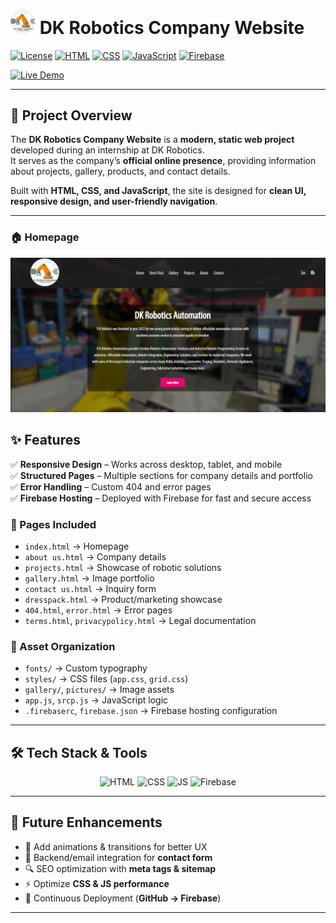 
<h1> <img src="pictures/dk.png" alt="Projects Section" width="40"/> DK Robotics Company Website</h1>

<p>
  <a href="LICENSE"><img src="https://img.shields.io/badge/License-MIT-blue" alt="License"></a>
  <a href="https://developer.mozilla.org/en-US/docs/Web/HTML"><img src="https://img.shields.io/badge/HTML-5-orange?logo=html5" alt="HTML"></a>
  <a href="https://developer.mozilla.org/en-US/docs/Web/CSS"><img src="https://img.shields.io/badge/CSS-3-blue?logo=css3" alt="CSS"></a>
  <a href="https://developer.mozilla.org/en-US/docs/Web/JavaScript"><img src="https://img.shields.io/badge/JavaScript-ES6-yellow?logo=javascript" alt="JavaScript"></a>
  <a href="https://firebase.google.com/"><img src="https://img.shields.io/badge/Hosting-Firebase-orange?logo=firebase" alt="Firebase"></a>
</p>

<p>
  <a href="https://dkrobotics-website.web.app/" target="_blank">
    <img src="https://img.shields.io/badge/🌐 Live Demo-Visit%20Now-brightgreen?style=for-the-badge" alt="Live Demo"/>
  </a>
</p>

---

## 📖 Project Overview  

The **DK Robotics Company Website** is a **modern, static web project** developed during an internship at DK Robotics.  
It serves as the company’s **official online presence**, providing information about projects, gallery, products, and contact details.  

Built with **HTML, CSS, and JavaScript**, the site is designed for **clean UI, responsive design, and user-friendly navigation**.  

---

### 🏠 Homepage  
<p align="center">
  <img src="website_photos/1.png" alt="Homepage" width="800"/>
</p>  

## ✨ Features  

✅ **Responsive Design** – Works across desktop, tablet, and mobile  
✅ **Structured Pages** – Multiple sections for company details and portfolio  
✅ **Error Handling** – Custom 404 and error pages  
✅ **Firebase Hosting** – Deployed with Firebase for fast and secure access  

### 📂 Pages Included  
- `index.html` → Homepage  
- `about us.html` → Company details  
- `projects.html` → Showcase of robotic solutions  
- `gallery.html` → Image portfolio  
- `contact us.html` → Inquiry form  
- `dresspack.html` → Product/marketing showcase  
- `404.html`, `error.html` → Error pages  
- `terms.html`, `privacypolicy.html` → Legal documentation  

### 📁 Asset Organization  
- `fonts/` → Custom typography  
- `styles/` → CSS files (`app.css`, `grid.css`)  
- `gallery/`, `pictures/` → Image assets  
- `app.js`, `srcp.js` → JavaScript logic  
- `.firebaserc`, `firebase.json` → Firebase hosting configuration  

---

## 🛠 Tech Stack & Tools  

<p align="center">
  <img src="https://img.shields.io/badge/Frontend-HTML-orange" alt="HTML">
  <img src="https://img.shields.io/badge/Styling-CSS-blue" alt="CSS">
  <img src="https://img.shields.io/badge/Logic-JavaScript-yellow" alt="JS">
  <img src="https://img.shields.io/badge/Hosting-Firebase-orange" alt="Firebase">
</p>

---

## 🚀 Future Enhancements  

- 🎨 Add animations & transitions for better UX  
- 📧 Backend/email integration for **contact form**  
- 🔍 SEO optimization with **meta tags & sitemap**  
- ⚡ Optimize **CSS & JS performance**  
- 🔄 Continuous Deployment (**GitHub → Firebase**)  

---
